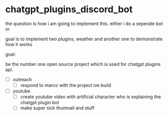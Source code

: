 # chatgpt_plugins_discord_bot

the question is how i am going to implement this. either i do a seperate bot or 

goal is to implement two plugins, weather and another one to demonstrate how it works

goal:

be the number one open source project which is used for chatgpt plugins api. 



- [ ] outreach
    - [ ] respond to marco with the project ive build

- [ ] youtube 
    - [ ] create youtube video with artificial character who is explaining the chatgpt plugin bot
    - [ ] make super sick thumnail and stuff